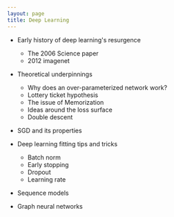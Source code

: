 ```yaml
---
layout: page
title: Deep Learning
---
```


- Early history of deep learning's resurgence
	- The 2006 Science paper
	- 2012 imagenet

- Theoretical underpinnings 
	- Why does an over-parameterized network work?
	- Lottery ticket hypothesis
	- The issue of Memorization
	- Ideas around the loss surface
	- Double descent

- SGD and its properties

- Deep learning fitting tips and tricks
	- Batch norm
	- Early stopping
	- Dropout
	- Learning rate

- Sequence models
- Graph neural networks


